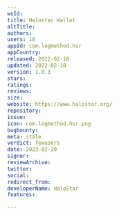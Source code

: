 ```yaml
---
wsId: 
title: Halostar Wallet
altTitle: 
authors: 
users: 10
appId: com.logmethod.hsr
appCountry: 
released: 2022-02-18
updated: 2022-02-18
version: 1.0.3
stars: 
ratings: 
reviews: 
size: 
website: https://www.halostar.org/
repository: 
issue: 
icon: com.logmethod.hsr.png
bugbounty: 
meta: stale
verdict: fewusers
date: 2023-02-20
signer: 
reviewArchive: 
twitter: 
social: 
redirect_from: 
developerName: HaloStar
features: 

---
```


